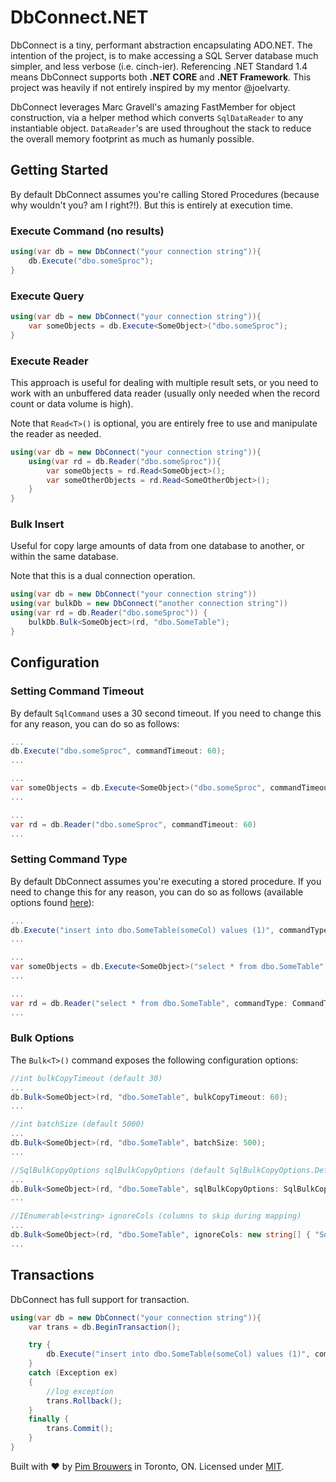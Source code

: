 # DbConnect.NET

DbConnect is a tiny, performant abstraction encapsulating ADO.NET. The intention of the project, is to make accessing a SQL Server database much simpler, and less verbose (i.e. cinch-ier). Referencing .NET Standard 1.4 means DbConnect supports both **.NET CORE** and **.NET Framework**. This project was heavily if not entirely inspired by my mentor @joelvarty.

DbConnect leverages Marc Gravell's amazing FastMember for object construction, via a helper method which converts `SqlDataReader` to any instantiable object. `DataReader`'s are used throughout the stack to reduce the overall memory footprint as much as humanly possible.

## Getting Started
By default DbConnect assumes you're calling Stored Procedures (because why wouldn't you? am I right?!). But this is entirely at execution time.

### Execute Command (no results)

```c#
using(var db = new DbConnect("your connection string")){
    db.Execute("dbo.someSproc");
}
```

### Execute Query

```c#
using(var db = new DbConnect("your connection string")){
    var someObjects = db.Execute<SomeObject>("dbo.someSproc");
}
```

### Execute Reader

This approach is useful for dealing with multiple result sets, or you need to work with an unbuffered data reader (usually only needed when the record count or data volume is high). 

Note that `Read<T>()` is optional, you are entirely free to use and manipulate the reader as needed.

```c#
using(var db = new DbConnect("your connection string")){
    using(var rd = db.Reader("dbo.someSproc")){
        var someObjects = rd.Read<SomeObject>();
        var someOtherObjects = rd.Read<SomeOtherObject>();
    }
}
```

### Bulk Insert

Useful for copy large amounts of data from one database to another, or within the same database. 

Note that this is a dual connection operation.

```c#
using(var db = new DbConnect("your connection string"))
using(var bulkDb = new DbConnect("another connection string"))
using(var rd = db.Reader("dbo.someSproc")) {
    bulkDb.Bulk<SomeObject>(rd, "dbo.SomeTable");
}
```

## Configuration

### Setting Command Timeout

By default `SqlCommand` uses a 30 second timeout. If you need to change this for any reason, you can do so as follows:

```c#
...
db.Execute("dbo.someSproc", commandTimeout: 60);
...

...
var someObjects = db.Execute<SomeObject>("dbo.someSproc", commandTimeout: 60);
...

...
var rd = db.Reader("dbo.someSproc", commandTimeout: 60)
...
```

### Setting Command Type

By default DbConnect assumes you're executing a stored procedure. If you need to change this for any reason, you can do so as follows (available options found [here](https://msdn.microsoft.com/en-us/library/system.data.commandtype(v=vs.110).aspx)):

```c#
...
db.Execute("insert into dbo.SomeTable(someCol) values (1)", commandType: CommandType.Text);
...

...
var someObjects = db.Execute<SomeObject>("select * from dbo.SomeTable", commandType: CommandType.Text);
...

...
var rd = db.Reader("select * from dbo.SomeTable", commandType: CommandType.Text)
...
```

### Bulk Options

The `Bulk<T>()` command exposes the following configuration options:

```c#
//int bulkCopyTimeout (default 30)
...
db.Bulk<SomeObject>(rd, "dbo.SomeTable", bulkCopyTimeout: 60);
...

//int batchSize (default 5000)
...
db.Bulk<SomeObject>(rd, "dbo.SomeTable", batchSize: 500);
...

//SqlBulkCopyOptions sqlBulkCopyOptions (default SqlBulkCopyOptions.Default)
...
db.Bulk<SomeObject>(rd, "dbo.SomeTable", sqlBulkCopyOptions: SqlBulkCopyOptions.KeepNulls);
...

//IEnumerable<string> ignoreCols (columns to skip during mapping)
...
db.Bulk<SomeObject>(rd, "dbo.SomeTable", ignoreCols: new string[] { "SomeProperty" } );
...
```

## Transactions

DbConnect has full support for transaction. 

```c#
using(var db = new DbConnect("your connection string")){
    var trans = db.BeginTransaction();

    try {
        db.Execute("insert into dbo.SomeTable(someCol) values (1)", commandType: CommandType.Text, transaction: trans);    
    }
    catch (Exception ex)    
    {
        //log exception
        trans.Rollback();
    }
    finally {
        trans.Commit();
    }
}
```

Built with ♥ by [Pim Brouwers](https://github.com/pimbrouwers) in Toronto, ON. Licensed under [MIT](https://github.com/pimbrouwers/HydrogenCSS/blob/master/LICENSE).
